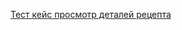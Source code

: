 [Тест кейс просмотр деталей рецепта](https://docs.google.com/spreadsheets/d/1jR4keFoIzWjrRu83PfxgJta6ojCPm9Fv/edit?gid=839732001#gid=839732001)
